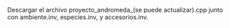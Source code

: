 Descargar el archivo proyecto_andromeda_(se puede actualizar).cpp junto con ambiente.inv, especies.inv, y accesorios.inv.

